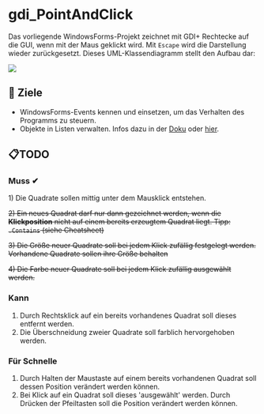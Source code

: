 # gdi_PointAndClick
Das vorliegende WindowsForms-Projekt zeichnet mit GDI+ Rechtecke auf die GUI, wenn mit der Maus geklickt wird. Mit `Escape` wird die Darstellung wieder zurückgesetzt. Dieses UML-Klassendiagramm stellt den Aufbau dar: 

[![](https://mermaid.ink/img/pako:eNp1UMFugzAM_ZXIp01DFYUQINdVu2xI03abconAbaNBUiWhG0Pw7Qus662-2Hrv-enZI9SmQeBQt9K5nZIHKzuhhSahVow82a6SSo9_GCEPFmsv9aFFx8mLcn5--wfmq-Y1bHgyz3hG7ef57p6cjWqudGV6h4-tqj9va55x2JkvfUMwQQQd2k6qJqRfwwnwR-xQAA_j3lh0XoDQi1L23rwPugbubY8R9KdGerycC3wvWxdQbJQ3tro8ZGkRnKQGPsI38G1KN1lOaZnSuEjidJtEMAAv2KYskzJP0yRnKcuTKYIfY4JrvGG0YDmjZcximhVZsdp9rOSSY_oFr3V3_A?type=png)](https://mermaid.live/edit#pako:eNp1UMFugzAM_ZXIp01DFYUQINdVu2xI03abconAbaNBUiWhG0Pw7Qus662-2Hrv-enZI9SmQeBQt9K5nZIHKzuhhSahVow82a6SSo9_GCEPFmsv9aFFx8mLcn5--wfmq-Y1bHgyz3hG7ef57p6cjWqudGV6h4-tqj9va55x2JkvfUMwQQQd2k6qJqRfwwnwR-xQAA_j3lh0XoDQi1L23rwPugbubY8R9KdGerycC3wvWxdQbJQ3tro8ZGkRnKQGPsI38G1KN1lOaZnSuEjidJtEMAAv2KYskzJP0yRnKcuTKYIfY4JrvGG0YDmjZcximhVZsdp9rOSSY_oFr3V3_A)

## :dart: Ziele
- WindowsForms-Events kennen und einsetzen, um das Verhalten des Programms zu steuern.
- Objekte in Listen verwalten. Infos dazu in der [Doku](https://learn.microsoft.com/en-us/dotnet/api/system.collections.generic.list-1?view=net-8.0) oder [hier](https://csharp-hilfe.de/c-sharp-lists/).

## :clipboard:TODO
### Muss ✔
~~<p>1)  Die Quadrate sollen mittig unter dem Mausklick entstehen.</p>~~
~~<p>2)	Ein neues Quadrat darf nur dann gezeichnet werden, wenn die **Klickposition** nicht auf einem bereits erzeugtem Quadrat liegt. Tipp: `.Contains` (siehe Cheatsheet)</p>~~
~~<p>3)	Die Größe neuer Quadrate soll bei jedem Klick zufällig festgelegt werden. Vorhandene Quadrate sollen ihre Größe behalten</p>~~
~~<p>4)	Die Farbe neuer Quadrate soll bei jedem Klick zufällig ausgewählt werden.</p>~~

### Kann
1)  Durch Rechtsklick auf ein bereits vorhandenes Quadrat soll dieses entfernt werden.
2)	Die Überschneidung zweier Quadrate soll farblich hervorgehoben werden.

### Für Schnelle
1)	Durch Halten der Maustaste auf einem bereits vorhandenen Quadrat soll dessen Position verändert werden können.
2)	Bei Klick auf ein Quadrat soll dieses 'ausgewählt' werden. Durch Drücken der Pfeiltasten soll die Position verändert werden können.
